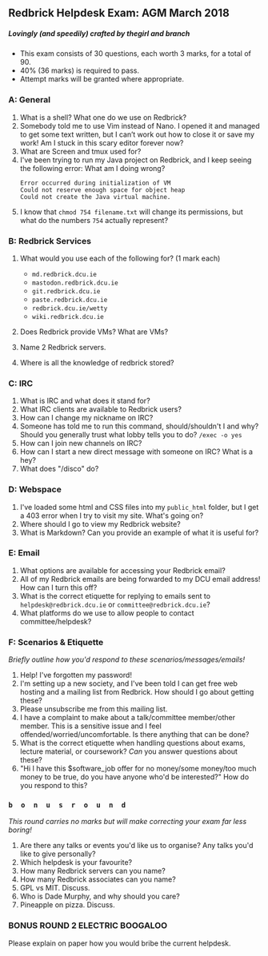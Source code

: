 ## Redbrick Helpdesk Exam: AGM March 2018
##### Lovingly (and speedily) crafted by thegirl and branch
- This exam consists of 30 questions, each worth 3 marks, for a total of 90.
- 40% (36 marks) is required to pass.
- Attempt marks will be granted where appropriate.

### A: General
1. What is a shell? What one do we use on Redbrick?
2. Somebody told me to use Vim instead of Nano. I opened it and managed to get some text written, but I can’t work out how to close it or save my work! Am I stuck in this scary editor forever now?
3. What are Screen and tmux used for?
4. I've been trying to run my Java project on Redbrick, and I keep seeing the following error:
What am I doing wrong?
    ```
    Error occurred during initialization of VM
    Could not reserve enough space for object heap
    Could not create the Java virtual machine.
    ```
5. I know that `chmod 754 filename.txt` will change its permissions, but what do the numbers `754` actually represent?

### B: Redbrick Services
1. What would you use each of the following for? (1 mark each)
    - `md.redbrick.dcu.ie`
    - `mastodon.redbrick.dcu.ie`
    - `git.redbrick.dcu.ie`
    - `paste.redbrick.dcu.ie`
    - `redbrick.dcu.ie/wetty`
    - `wiki.redbrick.dcu.ie`

2. Does Redbrick provide VMs? What are VMs?
3. Name 2 Redbrick servers.
4. Where is all the knowledge of redbrick stored?

### C: IRC
1. What is IRC and what does it stand for?
2. What IRC clients are available to Redbrick users?
3. How can I change my nickname on IRC?
4. Someone has told me to run this command, should/shouldn't I and why? Should you generally trust what lobby tells you to do?
    `/exec -o yes`
5. How can I join new channels on IRC?
6. How can I start a new direct message with someone on IRC? What is a hey?
7. What does "/disco" do?

### D: Webspace
1. I've loaded some html and CSS files into my `public_html` folder, but I get a 403 error when I try to visit my site. What's going on?
2. Where should I go to view my Redbrick website?
3. What is Markdown? Can you provide an example of what it is useful for?


### E: Email
1. What options are available for accessing your Redbrick email?
2. All of my Redbrick emails are being forwarded to my DCU email address! How can I turn this off?
3. What is the correct etiquette for replying to emails sent to `helpdesk@redbrick.dcu.ie` or `committee@redbrick.dcu.ie`?
4. What platforms do we use to allow people to contact committee/helpdesk?

### F: Scenarios & Etiquette
_Briefly outline how you'd respond to these scenarios/messages/emails!_
1. Help! I've forgotten my password!
2. I'm setting up a new society, and I've been told I can get free web hosting and a mailing list from Redbrick. How should I go about getting these?
3. Please unsubscribe me from this mailing list.
4. I have a complaint to make about a talk/committee member/other member. This is a sensitive issue and I feel offended/worried/uncomfortable. Is there anything that can be done?
5. What is the correct etiquette when handling questions about exams, lecture material, or coursework? _Can_ you answer questions about these?
6. "Hi I have this $software_job offer for no money/some money/too much money to be true, do you have anyone who'd be interested?" How do you respond to this?

### `b  o  n  u  s  r  o  u  n  d`
_This round carries no marks but will make correcting your exam far less boring!_

1. Are there any talks or events you'd like us to organise? Any talks you'd like to give personally?
2. Which helpdesk is your favourite?
3. How many Redbrick servers can you name?
4. How many Redbrick associates can you name?
5. GPL vs MIT. Discuss.
6. Who is Dade Murphy, and why should you care?
7. Pineapple on pizza. Discuss.

### BONUS ROUND 2 ELECTRIC BOOGALOO
Please explain on paper how you would bribe the current helpdesk.
